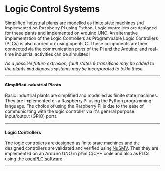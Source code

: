 # Logic Control Systems
Simplified industrial plants are modelled as finite state machines and implemented on Raspberry Pi using Python. Logic controllers are designed for these plants and implemented on Arduino UNO. An alternative implementation of the Logic Controllers as Programmable Logic Controllers (PLCs) is also carried out using openPLC. 
These components are then connected via the communication ports of the Pi and the Arduino, and real-time industrial activities can be simulated! 

_As a possible future extension, fault states & transitions may be added to the plants and dignosis systems may be incorporated to tckle these._

------------------------------------------------------------------------------------
#### Simplified Industrial Plants
Basic industrial plants are simplified and modelled as fiinite state machines. They are implemented on a Raspberry Pi using the Python programming language. 
The choice of using the Raspberry Pi is due to the ease of communicating with the logic controller via it's general purpose input/output (GPIO) ports.

------------------------------------------------------------------------------------
#### Logic Controllers
The logic controllers are designed as finite state machines and the designed controllers are validated and verified using [NuSMV](http://nusmv.fbk.eu/). Then they are implemented on an Arduino UNO in plain C/C++ code and also as PLCs using the [openPLC software](https://www.openplcproject.com/).

------------------------------------------------------------------------------------

